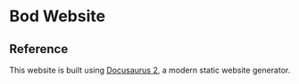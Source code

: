 # Bod Website

## Reference

This website is built using [Docusaurus 2](https://docusaurus.io),
a modern static website generator.
